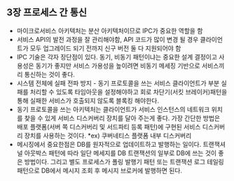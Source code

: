 ## 3장 프로세스 간 통신

- 마이크로서비스 아키텍처는 분산 아키텍처이므로 IPC가 중요한 역할을 함
- 서비스 API의 발전 과정을 잘 관리해야함, API 코드가 많이 변경 될 경우 클라이언트가 모두 업그레이드 되기 전까지 신구 버전 둘 다 지원되어야 함
- IPC 기술은 각자 장단점이 있다. 동기, 비동기 패턴이냐는 중요한 설계 결정이고 사용성은 동기가 좋지만 서비스 가용성을 높이려면 비동기 메세징 기반으로 서비스끼리 통신하는 것이 좋다.
- 시스템 전체에 실패 전파 방지 - 동기 프로토콜을 쓰는 서비스 클라이언트가 부분 실패를 처리할 수 있도록 타임아웃을 설정해야하고 회로 차단기(서킷 브레이커)패턴을 통해 실패한 서비스가 호출되지 않도록 블록킹 해야한다.
- 동기 프로토콜을 쓰는 아키텍처는 클라이언트가 서비스 인스턴스의 네트워크 위치를 찾을 수 있게 서비스 디스커버리 장치를 달아 주는게 좋다. 가장 간단한 방법은 배포 플랫폼(서버 쪽 디스커버리 및 서드파티 등록 패턴)에 구현된 서비스 디스커버리 장치를 사용하는 것이다. *ex) 쿠버네티스 플랫폼 내부 디스커버리
- 메시징에서 중요한점은 DB를 원자적으로 업데이트하고 발행하는 일이다. 트랜잭셔널 아웃박스 패턴에 따라 일단 메세지를 DB 트랜잭션의 일부로 DB에 쓰는 것이 좋은 방법이다. 그리고 별도 프로세스가 폴링 발행기 패턴 또는 트랜잭션 로그 테일링 패턴으로 DB에서 메시지 조회 후 메시지 브로커에 발행하면 된다.
